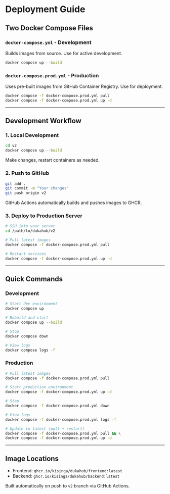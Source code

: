 # Deployment Guide

## Two Docker Compose Files

### `docker-compose.yml` - Development

Builds images from source. Use for active development.

```bash
docker compose up --build
```

### `docker-compose.prod.yml` - Production

Uses pre-built images from GitHub Container Registry. Use for deployment.

```bash
docker compose -f docker-compose.prod.yml pull
docker compose -f docker-compose.prod.yml up -d
```

---

## Development Workflow

### 1. Local Development

```bash
cd v2
docker compose up --build
```

Make changes, restart containers as needed.

### 2. Push to GitHub

```bash
git add .
git commit -m "Your changes"
git push origin v2
```

GitHub Actions automatically builds and pushes images to GHCR.

### 3. Deploy to Production Server

```bash
# SSH into your server
cd /path/to/dukahub/v2

# Pull latest images
docker compose -f docker-compose.prod.yml pull

# Restart services
docker compose -f docker-compose.prod.yml up -d
```

---

## Quick Commands

### Development

```bash
# Start dev environment
docker compose up

# Rebuild and start
docker compose up --build

# Stop
docker compose down

# View logs
docker compose logs -f
```

### Production

```bash
# Pull latest images
docker compose -f docker-compose.prod.yml pull

# Start production environment
docker compose -f docker-compose.prod.yml up -d

# Stop
docker compose -f docker-compose.prod.yml down

# View logs
docker compose -f docker-compose.prod.yml logs -f

# Update to latest (pull + restart)
docker compose -f docker-compose.prod.yml pull && \
docker compose -f docker-compose.prod.yml up -d
```

---

## Image Locations

- Frontend: `ghcr.io/kisinga/dukahub/frontend:latest`
- Backend: `ghcr.io/kisinga/dukahub/backend:latest`

Built automatically on push to `v2` branch via GitHub Actions.
